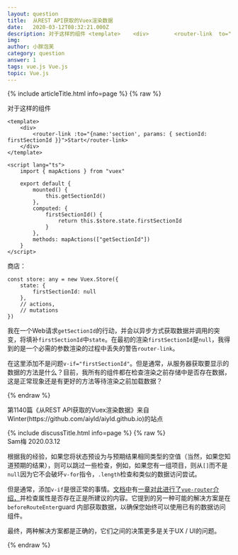 ```yaml
---
layout: question
title:  从REST API获取的Vuex渲染数据
date:   2020-03-12T08:32:21.000Z
description: 对于这样的组件 <template>    <div>        <router-link  to="{name 'section', par...
img: 
author: 小胖泡芙
category: question
answer: 1
tags: vue.js Vue.js
topic: Vue.js
---
```

<div class="article-root">
  <div class="article">
    {% include articleTitle.html info=page %}
    {% raw %}
    <div class="article-content"><p><font style="vertical-align: inherit;"><font style="vertical-align: inherit;">对于这样的组件 </font></font></p>

<pre><code>&lt;template&gt;<font></font>
    &lt;div&gt;<font></font>
        &lt;router-link :to="{name:'section', params: { sectionId: firstSectionId }}"&gt;Start&lt;/router-link&gt;<font></font>
    &lt;/div&gt;<font></font>
&lt;/template&gt;<font></font>
<font></font>
&lt;script lang="ts"&gt;<font></font>
    import { mapActions } from "vuex"<font></font>
<font></font>
    export default {<font></font>
        mounted() {<font></font>
            this.getSectionId()<font></font>
        },<font></font>
        computed: {<font></font>
            firstSectionId() {<font></font>
                return this.$store.state.firstSectionId<font></font>
            }<font></font>
        },<font></font>
        methods: mapActions(["getSectionId"])<font></font>
    }<font></font>
&lt;/script&gt;<font></font>
</code></pre>

<p><font style="vertical-align: inherit;"><font style="vertical-align: inherit;">商店：</font></font></p>

<pre><code>const store: any = new Vuex.Store({<font></font>
    state: {<font></font>
        firstSectionId: null<font></font>
    },<font></font>
    // actions,<font></font>
    // mutations<font></font>
})<font></font>
</code></pre>

<p><font style="vertical-align: inherit;"><font style="vertical-align: inherit;">我在一个Web请求</font></font><code>getSectionId</code><font style="vertical-align: inherit;"><font style="vertical-align: inherit;">的行动，并会以异步方式获取数据并调用的突变，将填补</font></font><code>firstSectionId</code><font style="vertical-align: inherit;"><font style="vertical-align: inherit;">中</font></font><code>state</code><font style="vertical-align: inherit;"><font style="vertical-align: inherit;">。</font><font style="vertical-align: inherit;">在最初的渲染</font></font><code>firstSectionId</code><font style="vertical-align: inherit;"><font style="vertical-align: inherit;">是</font></font><code>null</code><font style="vertical-align: inherit;"><font style="vertical-align: inherit;">，我得到的是一个必需的参数渲染的过程中丢失的警告</font></font><code>router-link</code><font style="vertical-align: inherit;"><font style="vertical-align: inherit;">。</font></font></p>

<p><font style="vertical-align: inherit;"><font style="vertical-align: inherit;">在这里添加不是问题</font></font><code>v-if="firstSectionId"</code><font style="vertical-align: inherit;"><font style="vertical-align: inherit;">。</font><font style="vertical-align: inherit;">但是通常，从服务器获取要显示的数据的方法是什么？</font><font style="vertical-align: inherit;">目前，我所有的组件都在检查渲染之前存储中是否存在数据，这是正常现象还是有更好的方法等待渲染之前加载数据？</font></font></p></div>
    {% endraw %}
  </div>
  <p class="winter_mark">第1140篇《从REST API获取的Vuex渲染数据》来自Winter(https://github.com/aiyld/aiyld.github.io)的站点</p>
  <div class="discuss-wrapper">
    {% include discussTitle.html info=page %}
    {% raw %}
    <div class="discuss-list">
    <div class="discuss-item">
        <div class="discuss-parent">
          <div class="discuss-meta">
            <span class="discuss-user">Sam梅</span>
            <span class="discuss-time">2020.03.12</span>
          </div>
          <div class="discuss-comment"><p><font style="vertical-align: inherit;"><font style="vertical-align: inherit;">根据我的经验，如果您将状态预设为与预期结果相同类型的空值（当然，如果您知道预期的结果），则可以跳过一些检查，例如，如果您有一组项目，则从</font></font><code>[]</code><font style="vertical-align: inherit;"><font style="vertical-align: inherit;">而不是</font></font><code>null</code><font style="vertical-align: inherit;"><font style="vertical-align: inherit;">因为它不会破坏</font></font><code>v-for</code><font style="vertical-align: inherit;"><font style="vertical-align: inherit;">指令，</font></font><code>.length</code><font style="vertical-align: inherit;"><font style="vertical-align: inherit;">检查和类似的数据访问尝试。</font></font></p>

<p><font style="vertical-align: inherit;"><font style="vertical-align: inherit;">但是通常，添加</font></font><code>v-if</code><font style="vertical-align: inherit;"><font style="vertical-align: inherit;">是很正常的事情。</font><a href="https://router.vuejs.org/en/advanced/data-fetching.html" rel="nofollow noreferrer"><font style="vertical-align: inherit;">文档中</font></a><font style="vertical-align: inherit;">有</font></font><a href="https://router.vuejs.org/en/advanced/data-fetching.html" rel="nofollow noreferrer"><font style="vertical-align: inherit;"><font style="vertical-align: inherit;">一章对此进行了</font></font><code>vue-router</code><font style="vertical-align: inherit;"><font style="vertical-align: inherit;">介绍，</font></font></a><font style="vertical-align: inherit;"><font style="vertical-align: inherit;">并检查属性是否存在正是所建议的内容。</font><font style="vertical-align: inherit;">它提到的另一种可能的解决方案是在</font></font><code>beforeRouteEnter</code><font style="vertical-align: inherit;"><font style="vertical-align: inherit;">guard </font><font style="vertical-align: inherit;">内部获取数据</font><font style="vertical-align: inherit;">，以确保您始终可以使用已有的数据访问组件。</font></font></p>

<p><font style="vertical-align: inherit;"><font style="vertical-align: inherit;">最终，两种解决方案都是正确的，它们之间的决策更多是关于UX / UI的问题。</font></font></p></div>
        </div></div>
    </div>
    {% endraw %}
  </div>
<div>
